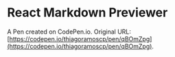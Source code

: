 # React Markdown Previewer

A Pen created on CodePen.io. Original URL: [https://codepen.io/thiagoramoscp/pen/qBOmZpg](https://codepen.io/thiagoramoscp/pen/qBOmZpg).


